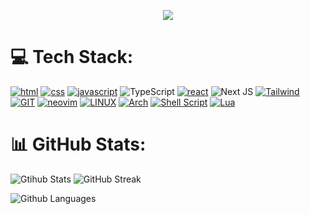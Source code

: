 <p align="center">
    <img src="https://readme-typing-svg.demolab.com?font=Pixelify+Sans&size=25&pause=1000&color=5D1EC1&center=true&vCenter=true&repeat=false&random=false&width=490&lines=I'll+come+up+with+something+to+write+here;-_-;" />
</p>

# 💻 Tech Stack:
[![html](https://img.shields.io/badge/HTML5-E34F26?style=for-the-badge&logo=html5&logoColor=white)](https://html.spec.whatwg.org/) [![css](https://img.shields.io/badge/CSS3-1572B6?style=for-the-badge&logo=css3&logoColor=white)](https://www.w3.org/Style/CSS/Overview.en.html) [![javascript](https://img.shields.io/badge/JavaScript-323330?style=for-the-badge&logo=javascript&logoColor=F7DF1E)](https://www.javascript.com/) ![TypeScript](https://img.shields.io/badge/typescript-%23007ACC.svg?style=for-the-badge&logo=typescript&logoColor=white) [![react](https://img.shields.io/badge/React-20232A?style=for-the-badge&logo=react&logoColor=61DAFB)](https://reactjs.org/) ![Next JS](https://img.shields.io/badge/Next-black?style=for-the-badge&logo=next.js&logoColor=white) [![Tailwind](https://img.shields.io/badge/Tailwind_CSS-38B2AC?style=for-the-badge&logo=tailwind-css&logoColor=white)](https://tailwindcss.com/) [![GIT](https://img.shields.io/badge/Git-fc6d26?style=for-the-badge&logo=git&logoColor=white)](https://git-scm.com/) [![neovim](https://img.shields.io/badge/NeoVim-%2357A143.svg?&style=for-the-badge&logo=neovim&logoColor=white)](https://neovim.io/) [![LINUX](https://img.shields.io/badge/Linux-FCC624?style=for-the-badge&logo=linux&logoColor=black)](https://www.linux.org/) [![Arch](https://img.shields.io/badge/Arch_Linux-1793D1?style=for-the-badge&logo=arch-linux&logoColor=white)](https://archlinux.org/) [![Shell Script](https://img.shields.io/badge/Shell_Script-121011?style=for-the-badge&logo=gnu-bash&logoColor=white)](https://www.gnu.org/software/bash/) [![Lua](https://img.shields.io/badge/lua-%232C2D72.svg?style=for-the-badge&logo=lua&logoColor=white)](https://www.lua.org/) 

# 📊 GitHub Stats:
![Gtihub Stats](https://github-readme-stats.vercel.app/api?username=No0ne003&theme=aura&hide_border=true&include_all_commits=true&count_private=false)
![GitHub Streak](https://streak-stats.demolab.com?user=No0ne003&theme=aura&hide_border=true&border_radius=0)<br/>

![Github Languages](https://github-readme-stats.vercel.app/api/top-langs/?username=No0ne003&theme=aura&hide_border=true&include_all_commits=false&count_private=false&layout=compact)
